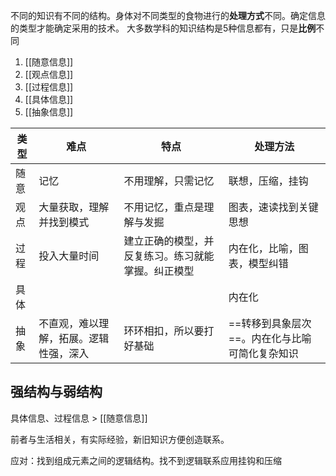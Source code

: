 不同的知识有不同的结构。身体对不同类型的食物进行的**处理方式**不同。确定信息的类型才能确定采用的技术。
大多数学科的知识结构是5种信息都有，只是**比例**不同



1. [[随意信息]]
2. [[观点信息]]
3. [[过程信息]]
4. [[具体信息]]
5. [[抽象信息]]

| 类型 | 难点                             | 特点                                               | 处理方法                     |
| ---- | -------------------------------- | -------------------------------------------------- | ---------------------------- |
| 随意 | 记忆       | 不用理解，只需记忆              | 联想，压缩，挂钩      |
| 观点 | 大量获取，理解并找到模式         | 不用记忆，重点是理解与发掘   | 图表，速读找到关键思想       |
| 过程 | 投入大量时间      | 建立正确的模型，并反复练习。练习就能掌握。纠正模型 | 内在化，比喻，图表，模型纠错 |
| 具体 |                       |       | 内在化 |
| 抽象 | 不直观，难以理解，拓展。逻辑性强，深入 |      环环相扣，所以要打好基础     | ==转移到具象层次==。内在化与比喻可简化复杂知识 |

## 强结构与弱结构

具体信息、过程信息 > [[随意信息]] 

前者与生活相关，有实际经验，新旧知识方便创造联系。

应对：找到组成元素之间的逻辑结构。找不到逻辑联系应用挂钩和压缩